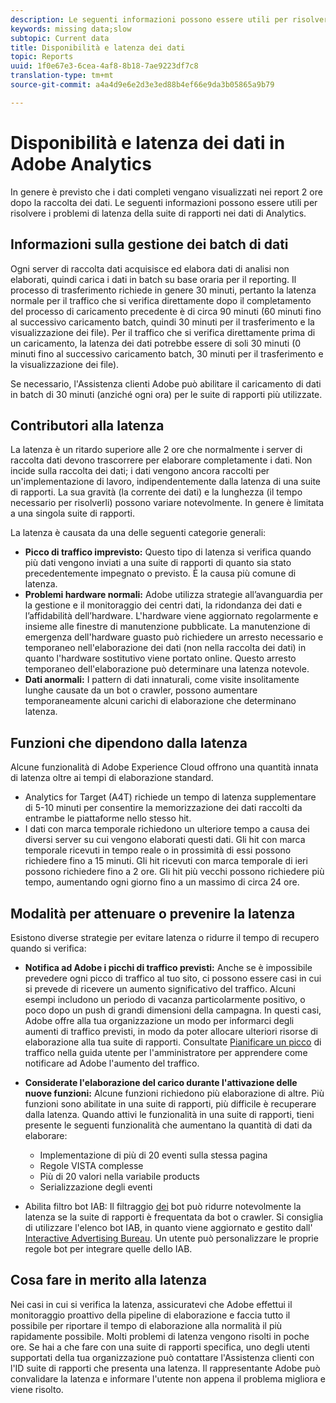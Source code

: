```yaml
---
description: Le seguenti informazioni possono essere utili per risolvere i problemi di latenza della suite di rapporti nei dati di Analytics.
keywords: missing data;slow
subtopic: Current data
title: Disponibilità e latenza dei dati
topic: Reports
uuid: 1f0e67e3-6cea-4af8-8b18-7ae9223df7c8
translation-type: tm+mt
source-git-commit: a4a4d9e6e2d3e3ed88b4ef66e9da3b05865a9b79

---
```



# Disponibilità e latenza dei dati in Adobe Analytics

In genere è previsto che i dati completi vengano visualizzati nei report 2 ore dopo la raccolta dei dati. Le seguenti informazioni possono essere utili per risolvere i problemi di latenza della suite di rapporti nei dati di Analytics.

## Informazioni sulla gestione dei batch di dati

Ogni server di raccolta dati acquisisce ed elabora dati di analisi non elaborati, quindi carica i dati in batch su base oraria per il reporting. Il processo di trasferimento richiede in genere 30 minuti, pertanto la latenza normale per il traffico che si verifica direttamente dopo il completamento del processo di caricamento precedente è di circa 90 minuti (60 minuti fino al successivo caricamento batch, quindi 30 minuti per il trasferimento e la visualizzazione dei file). Per il traffico che si verifica direttamente prima di un caricamento, la latenza dei dati potrebbe essere di soli 30 minuti (0 minuti fino al successivo caricamento batch, 30 minuti per il trasferimento e la visualizzazione dei file).

Se necessario, l&#39;Assistenza clienti Adobe può abilitare il caricamento di dati in batch di 30 minuti (anziché ogni ora) per le suite di rapporti più utilizzate.

## Contributori alla latenza

La latenza è un ritardo superiore alle 2 ore che normalmente i server di raccolta dati devono trascorrere per elaborare completamente i dati. Non incide sulla raccolta dei dati; i dati vengono ancora raccolti per un&#39;implementazione di lavoro, indipendentemente dalla latenza di una suite di rapporti. La sua gravità (la corrente dei dati) e la lunghezza (il tempo necessario per risolverli) possono variare notevolmente. In genere è limitata a una singola suite di rapporti.

La latenza è causata da una delle seguenti categorie generali:

* **Picco di traffico imprevisto:** Questo tipo di latenza si verifica quando più dati vengono inviati a una suite di rapporti di quanto sia stato precedentemente impegnato o previsto. È la causa più comune di latenza.
* **Problemi hardware normali:** Adobe utilizza strategie all’avanguardia per la gestione e il monitoraggio dei centri dati, la ridondanza dei dati e l’affidabilità dell’hardware. L&#39;hardware viene aggiornato regolarmente e insieme alle finestre di manutenzione pubblicate. La manutenzione di emergenza dell&#39;hardware guasto può richiedere un arresto necessario e temporaneo nell&#39;elaborazione dei dati (non nella raccolta dei dati) in quanto l&#39;hardware sostitutivo viene portato online. Questo arresto temporaneo dell&#39;elaborazione può determinare una latenza notevole.
* **Dati anormali:** I pattern di dati innaturali, come visite insolitamente lunghe causate da un bot o crawler, possono aumentare temporaneamente alcuni carichi di elaborazione che determinano latenza.

## Funzioni che dipendono dalla latenza

Alcune funzionalità di Adobe Experience Cloud offrono una quantità innata di latenza oltre ai tempi di elaborazione standard.

* Analytics for Target (A4T) richiede un tempo di latenza supplementare di 5-10 minuti per consentire la memorizzazione dei dati raccolti da entrambe le piattaforme nello stesso hit.
* I dati con marca temporale richiedono un ulteriore tempo a causa dei diversi server su cui vengono elaborati questi dati. Gli hit con marca temporale ricevuti in tempo reale o in prossimità di essi possono richiedere fino a 15 minuti. Gli hit ricevuti con marca temporale di ieri possono richiedere fino a 2 ore. Gli hit più vecchi possono richiedere più tempo, aumentando ogni giorno fino a un massimo di circa 24 ore.

## Modalità per attenuare o prevenire la latenza

Esistono diverse strategie per evitare latenza o ridurre il tempo di recupero quando si verifica:

* **Notifica ad Adobe i picchi di traffico previsti:** Anche se è impossibile prevedere ogni picco di traffico al tuo sito, ci possono essere casi in cui si prevede di ricevere un aumento significativo del traffico. Alcuni esempi includono un periodo di vacanza particolarmente positivo, o poco dopo un push di grandi dimensioni della campagna. In questi casi, Adobe offre alla tua organizzazione un modo per informarci degli aumenti di traffico previsti, in modo da poter allocare ulteriori risorse di elaborazione alla tua suite di rapporti. Consultate [Pianificare un picco](/help/admin/c-traffic-management/t-traffic-schedule-spike.md) di traffico nella guida utente per l&#39;amministratore per apprendere come notificare ad Adobe l&#39;aumento del traffico.
* **Considerate l&#39;elaborazione del carico durante l&#39;attivazione delle nuove funzioni:** Alcune funzioni richiedono più elaborazione di altre. Più funzioni sono abilitate in una suite di rapporti, più difficile è recuperare dalla latenza. Quando attivi le funzionalità in una suite di rapporti, tieni presente le seguenti funzionalità che aumentano la quantità di dati da elaborare:

   * Implementazione di più di 20 eventi sulla stessa pagina
   * Regole VISTA complesse
   * Più di 20 valori nella variabile products
   * Serializzazione degli eventi

* Abilita filtro bot IAB: Il filtraggio [dei](/help/admin/admin/bot-removal/bot-removal.md) bot può ridurre notevolmente la latenza se la suite di rapporti è frequentata da bot o crawler. Si consiglia di utilizzare l&#39;elenco bot IAB, in quanto viene aggiornato e gestito dall&#39; [Interactive Advertising Bureau](https://www.iab.net/about_the_iab). Un utente può personalizzare le proprie regole bot per integrare quelle dello IAB.

## Cosa fare in merito alla latenza

Nei casi in cui si verifica la latenza, assicuratevi che Adobe effettui il monitoraggio proattivo della pipeline di elaborazione e faccia tutto il possibile per riportare il tempo di elaborazione alla normalità il più rapidamente possibile. Molti problemi di latenza vengono risolti in poche ore. Se hai a che fare con una suite di rapporti specifica, uno degli utenti supportati della tua organizzazione può contattare l&#39;Assistenza clienti con l&#39;ID suite di rapporti che presenta una latenza. Il rappresentante Adobe può convalidare la latenza e informare l&#39;utente non appena il problema migliora e viene risolto.
